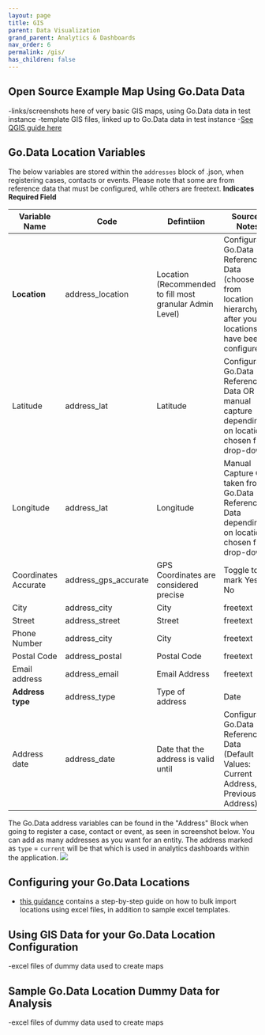 ```yaml
---
layout: page
title: GIS
parent: Data Visualization
grand_parent: Analytics & Dashboards
nav_order: 6
permalink: /gis/
has_children: false
---
```


## Open Source Example Map Using Go.Data Data
-links/screenshots here of very basic GIS maps, using Go.Data data in test instance
-template GIS files, linked up to Go.Data data in test instance
-[See QGIS guide here](https://github.com/WorldHealthOrganization/godata/blob/master/docs/analytics/2-dashboards/2F-gis/QGIS.md)



## Go.Data Location Variables
The below variables are stored within the `addresses` block of .json, when registering cases, contacts or events. Please note that some are from reference data that must be configured, while others are freetext. **Indicates Required Field**

Variable Name     | Code                | Defintiion        |  Source / Notes
------------------|---------------------|-------------------|-------------------- 
**Location** | address_location | Location (Recommended to fill most granular Admin Level) | Configurable Go.Data Reference Data (choose from location hierarchy, after your locations have been configured)
Latitude | address_lat | Latitude |  Configurable Go.Data Reference Data OR manual capture depending on location chosen from drop-down
Longitude | address_lat | Longitude | Manual Capture OR taken from Go.Data Reference Data depending on location chosen from drop-down
Coordinates Accurate | address_gps_accurate | GPS Coordinates are considered precise | Toggle to mark Yes or No
City | address_city | City | freetext
Street | address_street | Street | freetext
Phone Number | address_city | City | freetext
Postal Code | address_postal | Postal Code | freetext
Email address | address_email| Email Address | freetext
**Address type** | address_type | Type of address | Date
Address date | address_date | Date that the address is valid until | Configurable Go.Data Reference Data (Default Values: Current Address, Previous Address)

The Go.Data address variables can be found in the "Address" Block when going to register a case, contact or event, as seen in screenshot below. You can add as many addresses as you want for an entity. The address marked as `type` = `current` will be that which is used in analytics dashboards within the application. 
![](../assets/address_block.png)

## Configuring your Go.Data Locations
- [this guidance](https://community-godata.who.int/conversations/locations-reference-data-languages/sop-bulk-importing-locations-into-godata/6022b951ed9dc017691d861f) contains a step-by-step guide on how to bulk import locations using excel files, in addition to sample excel templates.

## Using GIS Data for your Go.Data Location Configuration
-excel files of dummy data used to create maps


## Sample Go.Data Location Dummy Data for Analysis
-excel files of dummy data used to create maps


